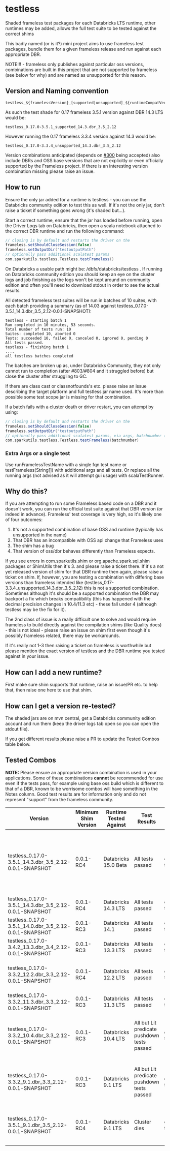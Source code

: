 # testless

Shaded frameless test packages for each Databricks LTS runtime, other runtimes may be added, allows the full test suite to be tested against the correct shims

This badly named (or is it?) mini project aims to use frameless test packages, bundle them for a given frameless release and run against each appropriate DBR.

NOTE!!! - frameless only publishes against particular oss versions, combinations are built in this project that are not supported by frameless (see below for why) and are named as unsupported for this reason.

## Version and Naming convention

    testless_${framelessVersion}_[supported|unsupported]_${runtimeCompatVersion}_${sparkCompatVersion}_${scalaCompatVersion}

As such the test shade for 0.17 frameless 3.5.1 version against DBR 14.3 LTS would be:

    testless_0.17.0-3.5.1_supported_14.3.dbr_3.5_2.12

However running the 0.17 frameless 3.3.4 version against 14.3 would be:

    testless_0.17.0-3.3.4_unsupported_14.3.dbr_3.5_2.12

Version combinations anticipated (depends on [#300](https://github.com/typelevel/frameless/pull/800) being accepted) also include DBRs and OSS base versions that are not explicitly or even officially supported by the Frameless project.  If there is an interesting version combination missing please raise an issue.

## How to run

Ensure the only jar added for a runtime is testless - you can use the Databricks community edition to test this as well.  If it's not the only jar, don't raise a ticket if something goes wrong (it's shaded but...).

Start a correct runtime, ensure that the jar has loaded before running, open the Driver Logs tab on Databricks, then open a scala notebook attached to the correct DBR runtime and run the following command:

```scala
// closing is by default and restarts the driver on the 
frameless.setShouldCloseSession(false)
frameless.setOutputDir("testoutputPath")
// optionally pass additional scalatest params
com.sparkutils.testless.Testless.testFrameless()
```

On Databricks a usable path might be: /dbfs/databricks/testless .  If running on Databricks community edition you should keep an eye on the cluster logs and job finishing as the logs won't be kept around on community edition and often you'll need to download stdout in order to see the actual results. 

All detected frameless test suites will be run in batches of 10 suites, with each batch providing a summary (as of 14.03 against testless_0.17.0-3.5.1_14.3.dbr_3.5_2.12-0.0.1-SNAPSHOT):

```
testless - starting batch 1
Run completed in 10 minutes, 53 seconds.
Total number of tests run: 10
Suites: completed 10, aborted 0
Tests: succeeded 10, failed 0, canceled 0, ignored 0, pending 0
All tests passed.
testless - finishing batch 1
....
all testless batches completed
```

The batches are broken up as, under Databricks Community, they not only cannot run to completion (after #803/#804 and it struggled before) but close the cluster after struggling to GC.

If there are class cast or classnotfounds's etc. please raise an issue describing the target platform and full testless jar name used.  It's more than possible some test scope jar is missing for that combination.

If a batch fails with a cluster death or driver restart, you can attempt by using:

```scala
// closing is by default and restarts the driver on the 
frameless.setShouldCloseSession(false)
frameless.setOutputDir("testoutputPath")
// optionally pass additional scalatest params, via args, batchnumber (5 is a typical breaking point on Databricks with either Aggregate or NonAggregate tests)
com.sparkutils.testless.Testless.testFrameless(batchnumber)
```

### Extra Args or a single test

Use runFramelessTestName with a single fqn test name or testFrameless(String[]) with additional args and all tests.  Or replace all the running args (not advised as it will attempt gui usage) with scalaTestRunner. 

## Why do this?

If you are attempting to run some Frameless based code on a DBR and it doesn't work, you can run the official test suite against that DBR version (or indeed in advance). Frameless' test coverage is very high, so it's likely one of four outcomes:

1. It's not a supported combination of base OSS and runtime (typically has unsupported in the name)
2. That DBR has an incompatible with OSS api change that Frameless uses
3. The shim has a bug
4. That version of oss/dbr behaves differently than Frameless expects.

If you see errors in com.sparkutils.shim or org.apache.spark.sql.shim packages or ShimUtils then it's 3. and please raise a ticket there.  If it's a not yet released version of shim for that DBR runtime then again, please raise a ticket on shim.  If, however, you are testing a combination with differing base versions than frameless intended like (testless_0.17-3.3.4_unsupported_14.3.dbr_3.5_2.12) this is not a supported combination.  Sometimes although it's should be a supported combination the DBR may backport a fix which breaks compatibility (this has happened with the decimal precision changes in 10.4/11.3 etc) - these fall under 4 (although testless may be the fix for it).

The 2nd class of issue is a really difficult one to solve and would require frameless to build directly against the compilation shims (like Quality does) - this is not ideal - please raise an issue on shim first even though it's possibly frameless related, there may be workarounds.

If it's really not 1-3 then raising a ticket on frameless is worthwhile but please mention the exact version of testless and the DBR runtime you tested against in your issue.

## How can I add a new runtime?

First make sure shim supports that runtime, raise an issue/PR etc. to help that, then raise one here to use that shim.

## How can I get a version re-tested?

The shaded jars are on mvn central, get a Databricks community edition account and run them (keep the driver logs tab open so you can open the stdout file).

If you get different results please raise a PR to update the Tested Combos table below.

## Tested Combos

**NOTE:**  Please ensure an appropriate version combination is used in your applications.  Some of these combinations **cannot** be recommended for use even if the tests pass, for example using base oss build which is different to that of a DBR, known to be worrisome combos will have something in the Notes column.  Good test results are for information only and do not represent "support" from the frameless community.      

| Version                                                | Minimum Shim Version | Runtime Tested Against | Test Results                                | Run By       | Run On   | Notes                                                                                                                                                                                                                   |
|--------------------------------------------------------|----------------------|------------------------|---------------------------------------------|--------------|----------|-------------------------------------------------------------------------------------------------------------------------------------------------------------------------------------------------------------------------|
| testless_0.17.0-3.5.1_14.3.dbr_3.5_2.12-0.0.1-SNAPSHOT | 0.0.1-RC4            | Databricks 15.0 Beta   | All tests passed                            | chris-twiner | 22.03.24 | Using #804/#803 code - even uploading through "workspace" located files doesn't work, it copies them to dbfs jars then fails to upload, workspace direct access also fails, community edition and 15 don't mix it seems |
| testless_0.17.0-3.5.1_14.3.dbr_3.5_2.12-0.0.1-SNAPSHOT | 0.0.1-RC4            | Databricks 14.3 LTS    | All tests passed                            | chris-twiner | 22.03.24 | Using #804/#803 code - requires restart from batch 5                                                                                                                                                                    |
| testless_0.17.0-3.5.1_14.0.dbr_3.5_2.12-0.0.1-SNAPSHOT | 0.0.1-RC3            | Databricks 14.1        | All tests passed                            | chris-twiner | 14.03.24 | Prefer 14.3 LTS                                                                                                                                                                                                         |
| testless_0.17.0-3.4.2_13.3.dbr_3.4_2.12-0.0.1-SNAPSHOT | 0.0.1-RC3            | Databricks 13.3 LTS    | All tests passed                            | chris-twiner | 14.03.24 |                                                                                                                                                                                                                         |
| testless_0.17.0-3.3.2_12.2.dbr_3.3_2.12-0.0.1-SNAPSHOT | 0.0.1-RC4            | Databricks 12.2 LTS    | All tests passed                            | chris-twiner | 14.03.24 | MapGroups implementation is back-ported from 3.4 - so 0.0.1-RC-3 shim doesn't work.                                                                                                                                     |
| testless_0.17.0-3.3.2_11.3.dbr_3.3_2.12-0.0.1-SNAPSHOT | 0.0.1-RC3            | Databricks 11.3 LTS    | All tests passed                            | chris-twiner | 14.03.24 | Same major/minor as 12.2. Prefer 12.2 LTS.                                                                                                                                                                              |
| testless_0.17.0-3.3.2_10.4.dbr_3.3_2.12-0.0.1-SNAPSHOT | 0.0.1-RC3            | Databricks 10.4 LTS    | All but Lit predicate pushdown tests passed | chris-twiner | 14.03.24 | Not recommended due to major/minor mismatch (3.3.0 vs 3.2.1) - caveat emptor.  Lit predicate pushdown is not possible on this Spark base version                                                                        |
| testless_0.17.0-3.3.2_9.1.dbr_3.3_2.12-0.0.1-SNAPSHOT  | 0.0.1-RC3            | Databricks 9.1 LTS     | All but Lit predicate pushdown tests passed | chris-twiner | 14.03.24 | Not recommended due to EOL and major/minor mismatch (3.3.0 vs 3.1.2) - caveat emptor.  Lit predicate pushdown is not possible on this Spark base version                                                                |
| testless_0.17.0-3.5.1_9.1.dbr_3.5_2.12-0.0.1-SNAPSHOT  | 0.0.1-RC4            | Databricks 9.1 LTS     | Cluster dies                                | chris-twiner | 22.03.24 | DO NOT USE, after #804/#803 and setShouldCloseSession the cluster stops after/during non aggregate tests                                                                                                                |


